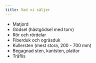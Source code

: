 ```yaml
---
title: Vad vi säljer
---
```

- Matjord
- Gödsel (hästgödsel med torv)
- Rör och rördelar
- Fiberduk och ogräsduk
- Kullersten (mest stora, 200 - 700 mm)
- Begagnad sten, kantsten, plattor
- Träflis
